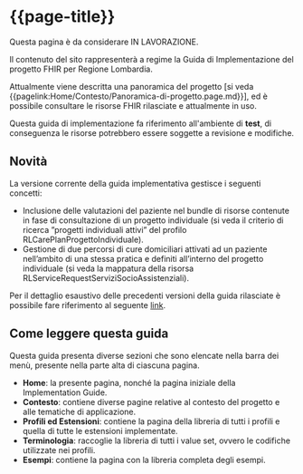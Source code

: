 # {{page-title}}

<div class="alert alert-warning">
Questa pagina è da considerare IN LAVORAZIONE. 

Il contenuto del sito rappresenterà a regime la Guida di Implementazione del progetto FHIR per Regione Lombardia. 

Attualmente viene descritta una panoramica del progetto \[si veda {{pagelink:Home/Contesto/Panoramica-di-progetto.page.md}}\], 
ed è possibile consultare le risorse FHIR rilasciate e attualmente in uso.
</div>

<div class="alert alert-danger">
Questa guida di implementazione fa riferimento all'ambiente di <b>test</b>, di conseguenza le risorse potrebbero essere soggette a revisione e modifiche.
</div>

## Novità
La versione corrente della guida implementativa gestisce i seguenti concetti:
- Inclusione delle valutazioni del paziente nel bundle di risorse contenute in fase di consultazione di un progetto individuale (si veda il criterio di ricerca ”progetti individuali attivi” del profilo RLCarePlanProgettoIndividuale).
- Gestione di due percorsi di cure domiciliari attivati ad un paziente nell’ambito di una stessa pratica e definiti all’interno del progetto individuale (si veda la mappatura della risorsa RLServiceRequestServiziSocioAssistenziali).

Per il dettaglio esaustivo delle precedenti versioni della guida rilasciate è possibile fare riferimento al seguente [link](https://simplifier.net/guide/ig-rlfhir-versionhistory/home?version=current).

## Come leggere questa guida
Questa guida presenta diverse sezioni che sono elencate nella barra dei menù, presente nella parte alta di ciascuna pagina.
- **Home**: la presente pagina, nonché la pagina iniziale della Implementation Guide.
- **Contesto**: contiene diverse pagine relative al contesto del progetto e alle tematiche di applicazione.
- **Profili ed Estensioni**: contiene la pagina della libreria di tutti i profili e quella di tutte le estensioni implementate.
- **Terminologia**: raccoglie la libreria di tutti i value set, ovvero le codifiche utilizzate nei profili.
- **Esempi**: contiene la pagina con la libreria completa degli esempi.
  

